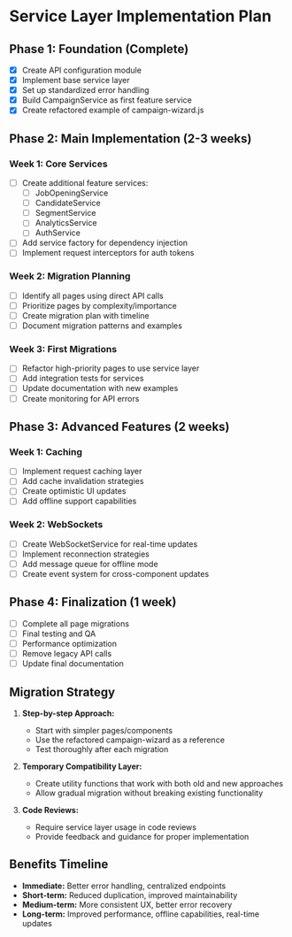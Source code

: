 # Service Layer Implementation Plan

## Phase 1: Foundation (Complete)

- [x] Create API configuration module
- [x] Implement base service layer
- [x] Set up standardized error handling
- [x] Build CampaignService as first feature service
- [x] Create refactored example of campaign-wizard.js

## Phase 2: Main Implementation (2-3 weeks)

### Week 1: Core Services
- [ ] Create additional feature services:
  - [ ] JobOpeningService
  - [ ] CandidateService 
  - [ ] SegmentService
  - [ ] AnalyticsService
  - [ ] AuthService
- [ ] Add service factory for dependency injection
- [ ] Implement request interceptors for auth tokens

### Week 2: Migration Planning
- [ ] Identify all pages using direct API calls
- [ ] Prioritize pages by complexity/importance
- [ ] Create migration plan with timeline
- [ ] Document migration patterns and examples

### Week 3: First Migrations
- [ ] Refactor high-priority pages to use service layer
- [ ] Add integration tests for services
- [ ] Update documentation with new examples
- [ ] Create monitoring for API errors

## Phase 3: Advanced Features (2 weeks)

### Week 1: Caching
- [ ] Implement request caching layer
- [ ] Add cache invalidation strategies
- [ ] Create optimistic UI updates
- [ ] Add offline support capabilities

### Week 2: WebSockets
- [ ] Create WebSocketService for real-time updates
- [ ] Implement reconnection strategies
- [ ] Add message queue for offline mode
- [ ] Create event system for cross-component updates

## Phase 4: Finalization (1 week)

- [ ] Complete all page migrations
- [ ] Final testing and QA
- [ ] Performance optimization
- [ ] Remove legacy API calls
- [ ] Update final documentation

## Migration Strategy

1. **Step-by-step Approach:**
   - Start with simpler pages/components
   - Use the refactored campaign-wizard as a reference
   - Test thoroughly after each migration

2. **Temporary Compatibility Layer:**
   - Create utility functions that work with both old and new approaches
   - Allow gradual migration without breaking existing functionality

3. **Code Reviews:**
   - Require service layer usage in code reviews
   - Provide feedback and guidance for proper implementation

## Benefits Timeline

- **Immediate:** Better error handling, centralized endpoints
- **Short-term:** Reduced duplication, improved maintainability
- **Medium-term:** More consistent UX, better error recovery
- **Long-term:** Improved performance, offline capabilities, real-time updates